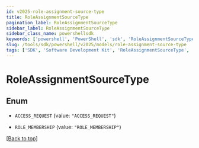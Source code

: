 ```yaml
---
id: v2025-role-assignment-source-type
title: RoleAssignmentSourceType
pagination_label: RoleAssignmentSourceType
sidebar_label: RoleAssignmentSourceType
sidebar_class_name: powershellsdk
keywords: ['powershell', 'PowerShell', 'sdk', 'RoleAssignmentSourceType', 'V2025RoleAssignmentSourceType'] 
slug: /tools/sdk/powershell/v2025/models/role-assignment-source-type
tags: ['SDK', 'Software Development Kit', 'RoleAssignmentSourceType', 'V2025RoleAssignmentSourceType']
---
```



# RoleAssignmentSourceType

## Enum


* `ACCESS_REQUEST` (value: `"ACCESS_REQUEST"`)

* `ROLE_MEMBERSHIP` (value: `"ROLE_MEMBERSHIP"`)


[[Back to top]](#) 

